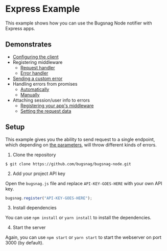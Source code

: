 # Express Example

This example shows how you can use the Bugsnag Node notifier with Express apps.

## Demonstrates

- [Configuring the client](bugsnag.js#L4-L9)
- Registering middleware
  - [Request handler](index.js#L10-L12)
  - [Error handler](index.js#L66-L69)
- [Sending a custom error](index.js#L49-L57)
- Handling errors from promises
  - [Automatically](bugsnag.js#L11-L20)
  - [Manually](index.js#L60-L63)
- Attaching session/user info to errors
  - [Registering your app's middleware](index.js#L14-L17)
  - [Setting the request data](api.js#L22-L31)

## Setup

This example gives you the ability to send request to a single endpoint, which depending on
[the parameters](index.js#L19-39), will throw different kinds of errors.

1. Clone the repository

  ```
  $ git clone https://github.com/bugsnag/bugsnag-node.git
  ```

2. Add your project API key

  Open the `bugsnag.js` file and replace `API-KEY-GOES-HERE` with your own API key.

  ```js
  bugsnag.register("API-KEY-GOES-HERE");
  ```

3. Install dependencies

  You can use `npm install` or `yarn install` to install the dependencies.

4. Start the server

  Again, you can use `npm start` or `yarn start` to start the webserver on port 3000 (by default).
